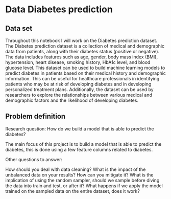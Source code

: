 # Data Diabetes prediction




## Data set

Throughout this notebook I will work on the Diabetes prediction dataset. The Diabetes prediction dataset is a collection of medical and demographic data from patients, along with their diabetes status (positive or negative). The data includes features such as age, gender, body mass index (BMI), hypertension, heart disease, smoking history, HbA1c level, and blood glucose level. This dataset can be used to build machine learning models to predict diabetes in patients based on their medical history and demographic information. This can be useful for healthcare professionals in identifying patients who may be at risk of developing diabetes and in developing personalized treatment plans. Additionally, the dataset can be used by researchers to explore the relationships between various medical and demographic factors and the likelihood of developing diabetes.

## Problem definition

Research question: How do we build a model that is able to predict the diabetes?

The main focus of this project is to build a model that is able to predict the diabetes, this is done using a few feature columns related to diabetes.

Other questions to answer:

How should you deal with data cleaning? What is the impact of the unbalanced data on your results? How can you mitigate it? What is the implication of using the random sampler, should we sample before diving the data into train and test, or after it? What happens if we apply the model trained on the sampled data on the entire dataset, does it work?

